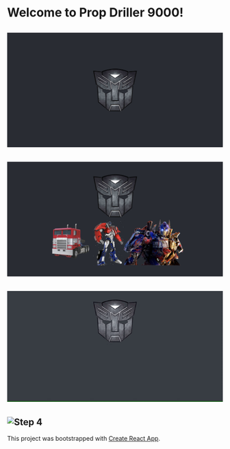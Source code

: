 # Welcome to Prop Driller 9000!

![Step 1](/src/assets/Step_1.png)
---

![Step 2](/src/assets/Step_2.png)
---

![Step 3](/src/assets/Step_3_gif.gif)
---

![Step 4](/src/assets/Step_4_gif.png)
---

This project was bootstrapped with [Create React App](https://github.com/facebook/create-react-app).
